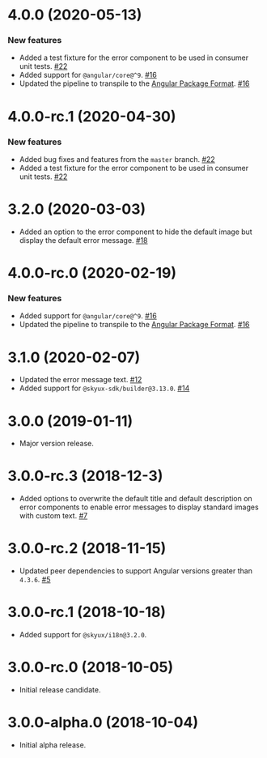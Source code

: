 # 4.0.0 (2020-05-13)

### New features

- Added a test fixture for the error component to be used in consumer unit tests. [#22](https://github.com/blackbaud/skyux-errors/pull/22)
- Added support for `@angular/core@^9`. [#16](https://github.com/blackbaud/skyux-errors/pull/16)
- Updated the pipeline to transpile to the [Angular Package Format](https://docs.google.com/document/d/1CZC2rcpxffTDfRDs6p1cfbmKNLA6x5O-NtkJglDaBVs/preview). [#16](https://github.com/blackbaud/skyux-errors/pull/16)

# 4.0.0-rc.1 (2020-04-30)

### New features

- Added bug fixes and features from the `master` branch. [#22](https://github.com/blackbaud/skyux-errors/pull/22)
- Added a test fixture for the error component to be used in consumer unit tests. [#22](https://github.com/blackbaud/skyux-errors/pull/22)

# 3.2.0 (2020-03-03)

- Added an option to the error component to hide the default image but display the default error message. [#18](https://github.com/blackbaud/skyux-errors/pull/18)

# 4.0.0-rc.0 (2020-02-19)

### New features

- Added support for `@angular/core@^9`. [#16](https://github.com/blackbaud/skyux-errors/pull/16)
- Updated the pipeline to transpile to the [Angular Package Format](https://docs.google.com/document/d/1CZC2rcpxffTDfRDs6p1cfbmKNLA6x5O-NtkJglDaBVs/preview). [#16](https://github.com/blackbaud/skyux-errors/pull/16)

# 3.1.0 (2020-02-07)

- Updated the error message text. [#12](https://github.com/blackbaud/skyux-errors/pull/12)
- Added support for `@skyux-sdk/builder@3.13.0`. [#14](https://github.com/blackbaud/skyux-errors/pull/14)

# 3.0.0 (2019-01-11)

- Major version release.

# 3.0.0-rc.3 (2018-12-3)

- Added options to overwrite the default title and default description on error components to enable error messages to display standard images with custom text. [#7](https://github.com/blackbaud/skyux-errors/pull/7)

# 3.0.0-rc.2 (2018-11-15)

- Updated peer dependencies to support Angular versions greater than `4.3.6`. [#5](https://github.com/blackbaud/skyux-errors/pull/5)

# 3.0.0-rc.1 (2018-10-18)

- Added support for `@skyux/i18n@3.2.0`.

# 3.0.0-rc.0 (2018-10-05)
 - Initial release candidate.

# 3.0.0-alpha.0 (2018-10-04)

- Initial alpha release.
